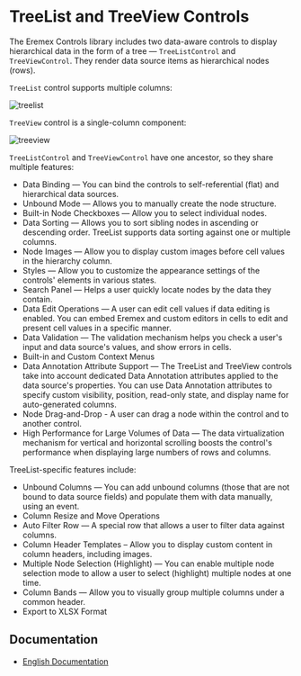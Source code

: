 # TreeList and TreeView Controls

The Eremex Controls library includes two data-aware controls to display hierarchical data in the form of a tree — `TreeListControl` and `TreeViewControl`. They render data source items as hierarchical nodes (rows).

`TreeList` control supports multiple columns:

![treelist](images/treelist.png)


`TreeView` control is a single-column component:

![treeview](images/treeview.png)



`TreeListControl` and `TreeViewControl` have one ancestor, so they share multiple features:

- Data Binding — You can bind the controls to self-referential (flat) and hierarchical data sources.
- Unbound Mode — Allows you to manually create the node structure.
- Built-in Node Checkboxes — Allow you to select individual nodes.
- Data Sorting — Allows you to sort sibling nodes in ascending or descending order. TreeList supports data sorting against one or multiple columns.
- Node Images — Allow you to display custom images before cell values in the hierarchy column.
- Styles — Allow you to customize the appearance settings of the controls' elements in various states.
- Search Panel — Helps a user quickly locate nodes by the data they contain.
- Data Edit Operations — A user can edit cell values if data editing is enabled. You can embed Eremex and custom editors in cells to edit and present cell values in a specific manner.
- Data Validation — The validation mechanism helps you check a user's input and data source's values, and show errors in cells.
- Built-in and Custom Context Menus
- Data Annotation Attribute Support — The TreeList and TreeView controls take into account dedicated Data Annotation attributes applied to the data source's properties. You can use Data Annotation attributes to specify custom visibility, position, read-only state, and display name for auto-generated columns.
- Node Drag-and-Drop - A user can drag a node within the control and to another control.
- High Performance for Large Volumes of Data — The data virtualization mechanism for vertical and horizontal scrolling boosts the control's performance when displaying large numbers of rows and columns.

TreeList-specific features include:

- Unbound Columns — You can add unbound columns (those that are not bound to data source fields) and populate them with data manually, using an event.
- Column Resize and Move Operations
- Auto Filter Row — A special row that allows a user to filter data against columns.
- Column Header Templates – Allow you to display custom content in column headers, including images.
- Multiple Node Selection (Highlight) — You can enable multiple node selection mode to allow a user to select (highlight) multiple nodes at one time.
- Column Bands — Allow you to visually group multiple columns under a common header.
- Export to XLSX Format

## Documentation

- [English Documentation](https://eremexcontrols.net/articles/controls/treelist.html)
